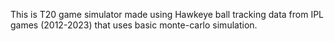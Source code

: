 This is T20 game simulator made using Hawkeye ball tracking data from IPL games (2012-2023) that uses basic monte-carlo simulation.
